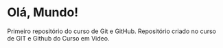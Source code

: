 # Olá, Mundo!
 Primeiro repositório do curso de Git e GitHub.
 Repositório criado no curso de GIT e Github do Curso em Video.
